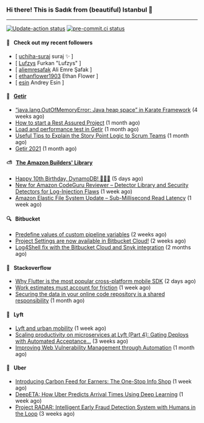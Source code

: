 ### Hi there! This is Sadık from (beautiful) Istanbul 👋

---

[![Update-action status](https://github.com/sadikkuzu/sadikkuzu/actions/workflows/sadikkuzu.yml/badge.svg)](https://github.com/sadikkuzu/sadikkuzu/actions/workflows/sadikkuzu.yml)
[![pre-commit.ci status](https://results.pre-commit.ci/badge/github/sadikkuzu/sadikkuzu/master.svg)](https://results.pre-commit.ci/latest/github/sadikkuzu/sadikkuzu/master)

#### 🔭 &nbsp; Check out my recent followers

- [ [uchiha-suraj](https://github.com/uchiha-suraj) suraj ✨  ]
- [ [Lufzys](https://github.com/Lufzys) Furkan &#34;Lufzys&#34; ]
- [ [aliemresafak](https://github.com/aliemresafak) Ali Emre Şafak ]
- [ [ethanflower1903](https://github.com/ethanflower1903) Ethan Flower ]
- [ [esin](https://github.com/esin) Andrey Esin ]


#### 🚀 &nbsp; [Getir](https://technology.getir.com)

- [“java.lang.OutOfMemoryError: Java heap space” in Karate Framework](https://medium.com/getir/java-lang-outofmemoryerror-java-heap-space-in-karate-framework-dc5ad83fcd1b?source=rss----5138a1e0a250---4) (4 weeks ago)
- [How to start a Rest Assured Project](https://medium.com/getir/how-to-start-a-rest-assured-project-d599181ca855?source=rss----5138a1e0a250---4) (1 month ago)
- [Load and performance test in Getir](https://medium.com/getir/load-and-performance-test-in-getir-3bc5bf57b1e2?source=rss----5138a1e0a250---4) (1 month ago)
- [Useful Tips to Explain the Story Point Logic to Scrum Teams](https://medium.com/getir/useful-tips-to-explain-the-story-point-logic-to-scrum-teams-872a62e95257?source=rss----5138a1e0a250---4) (1 month ago)
- [Getir 2021](https://medium.com/getir/getir-2021-cae852cc4e6c?source=rss----5138a1e0a250---4) (1 month ago)


#### ⛅ &nbsp; [The Amazon Builders' Library](https://aws.amazon.com/builders-library/)

- [Happy 10th Birthday, DynamoDB! 🎉🎂🎁](https://aws.amazon.com/blogs/aws/happy-birthday-dynamodb/) (5 days ago)
- [New for Amazon CodeGuru Reviewer – Detector Library and Security Detectors for Log-Injection Flaws](https://aws.amazon.com/blogs/aws/new-for-amazon-codeguru-reviewer-detector-library-and-security-detectors-for-log-injection-flaws/) (1 week ago)
- [Amazon Elastic File System Update – Sub-Millisecond Read Latency](https://aws.amazon.com/blogs/aws/amazon-elastic-file-system-update-sub-millisecond-read-latency/) (1 week ago)


#### 🔍 &nbsp; Bitbucket

- [Predefine values of custom pipeline variables](https://bitbucket.org/blog/predefine-values-of-custom-pipeline-variables) (2 weeks ago)
- [Project Settings are now available in Bitbucket Cloud!](https://bitbucket.org/blog/project-settings-are-now-available-in-bitbucket-cloud) (2 weeks ago)
- [Log4Shell fix with the Bitbucket Cloud and Snyk integration](https://bitbucket.org/blog/log4shell-fix-with-the-bitbucket-cloud-and-snyk-integration) (2 months ago)


#### 📰 &nbsp; Stackoverflow

- [Why Flutter is the most popular cross-platform mobile SDK](https://stackoverflow.blog/2022/02/21/why-flutter-is-the-most-popular-cross-platform-mobile-sdk/) (2 days ago)
- [Work estimates must account for friction](https://stackoverflow.blog/2022/02/14/work-estimates-must-account-for-friction/) (1 week ago)
- [Securing the data in your online code repository is a shared responsibility](https://stackoverflow.blog/2022/01/24/securing-the-data-in-your-online-code-repository-is-a-shared-responsibility/) (1 month ago)

#### 🚕 &nbsp; Lyft

- [Lyft and urban mobility](https://eng.lyft.com/lyft-and-urban-mobility-acf7a7571031?source=rss----25cd379abb8---4) (1 week ago)
- [Scaling productivity on microservices at Lyft (Part 4): Gating Deploys with Automated Acceptance…](https://eng.lyft.com/scaling-productivity-on-microservices-at-lyft-part-4-gating-deploys-with-automated-acceptance-4417e0ebc274?source=rss----25cd379abb8---4) (3 weeks ago)
- [Improving Web Vulnerability Management through Automation](https://eng.lyft.com/improving-web-vulnerability-management-through-automation-2631570d8415?source=rss----25cd379abb8---4) (1 month ago)

#### 🚕 &nbsp; Uber

- [Introducing Carbon Feed for Earners: The One-Stop Info Shop](https://eng.uber.com/introducing-carbon-feed-for-earners-the-one-stop-info-shop/) (1 week ago)
- [DeepETA: How Uber Predicts Arrival Times Using Deep Learning](https://eng.uber.com/deepeta-how-uber-predicts-arrival-times/) (1 week ago)
- [Project RADAR: Intelligent Early Fraud Detection System with Humans in the Loop](https://eng.uber.com/project-radar-intelligent-early-fraud-detection/) (3 weeks ago)
